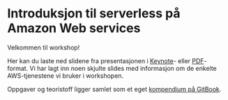 # Introduksjon til serverless på Amazon Web services

Velkommen til workshop!

Her kan du laste ned slidene fra presentasjonen i [Keynote](slides.key)- eller [PDF](slides.pdf)-format. Vi har lagt inn noen skjulte slides med informasjon om de enkelte AWS-tjenestene vi bruker i workshopen.

Oppgaver og teoristoff ligger samlet som et eget [kompendium på GitBook](https://henriwi.gitbooks.io/serverless-workshop/).

